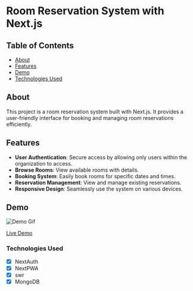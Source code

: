 # Room Reservation System with Next.js
## Table of Contents

- [About](#about)
- [Features](#features)
- [Demo](#demo)
- [Technologies Used](#technologies-used)

## About

This project is a room reservation system built with Next.js. It provides a user-friendly interface for booking and managing room reservations efficiently.

## Features

- **User Authentication**: Secure access by allowing only users within the organization to access.
- **Browse Rooms**: View available rooms with details.
- **Booking System**: Easily book rooms for specific dates and times.
- **Reservation Management**: View and manage existing reservations.
- **Responsive Design**: Seamlessly use the system on various devices.

## Demo

![Demo Gif](url/to/demo/gif.gif)

[Live Demo](https://your-live-demo-url.com)

### Technologies Used
- [x] NextAuth
- [x] NextPWA
- [x] swr
- [x] MongoDB
